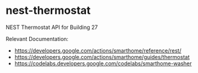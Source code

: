 # nest-thermostat

NEST Thermostat API for Building 27

Relevant Documentation:
* https://developers.google.com/actions/smarthome/reference/rest/
* https://developers.google.com/actions/smarthome/guides/thermostat
* https://codelabs.developers.google.com/codelabs/smarthome-washer
